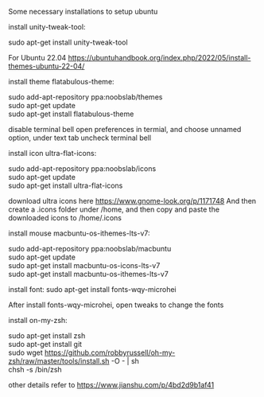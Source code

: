 Some necessary installations to setup ubuntu

install unity-tweak-tool: 

sudo apt-get install unity-tweak-tool   

For Ubuntu 22.04
https://ubuntuhandbook.org/index.php/2022/05/install-themes-ubuntu-22-04/

install theme flatabulous-theme:  

sudo add-apt-repository ppa:noobslab/themes  
sudo apt-get update  
sudo apt-get install flatabulous-theme  

disable terminal bell 
open preferences in termial, and choose unnamed option, under text tab uncheck terminal bell

install icon ultra-flat-icons:  

sudo add-apt-repository ppa:noobslab/icons  
sudo apt-get update  
sudo apt-get install ultra-flat-icons    

download ultra icons here https://www.gnome-look.org/p/1171748 
And then create a .icons folder under /home, and then copy and paste the downloaded icons to /home/.icons

install mouse macbuntu-os-ithemes-lts-v7:  

sudo add-apt-repository ppa:noobslab/macbuntu  
sudo apt-get update  
sudo apt-get install macbuntu-os-icons-lts-v7  
sudo apt-get install macbuntu-os-ithemes-lts-v7  

install font:
sudo apt-get install fonts-wqy-microhei

After install fonts-wqy-microhei, open tweaks to change the fonts 

install on-my-zsh:

sudo apt-get install zsh  
sudo apt-get install git  
sudo wget https://github.com/robbyrussell/oh-my-zsh/raw/master/tools/install.sh -O - | sh  
chsh -s /bin/zsh  


other details refer to https://www.jianshu.com/p/4bd2d9b1af41  
